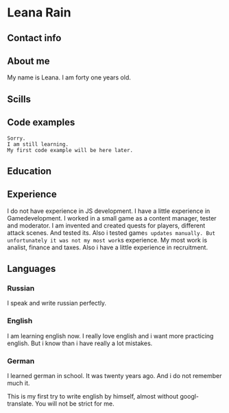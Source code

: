 # Leana Rain
## Contact info
## About me
My name is Leana. I am forty one years old. 
## Scills
## Code examples
```
Sorry.
I am still learning.
My first code example will be here later.
```
## Education
## Experience
I do not have experience in JS development.
I have a little experience in Gamedevelopment. I worked in a small game as a content manager, tester and moderator. 
I am invented and created quests for players, different attack scenes. And tested its. Also i tested game`s updates manually.
But unfortunately it was not my most work`s experience.
My most work is analist, finance and taxes.
Also i have a little experience in recruitment.
## Languages
### Russian
I speak and write russian perfectly.
### English
I am learning english now. I really love english and i want more practicing english. 
But i know than i have really a lot mistakes. 
### German
I learned german in school. It was twenty years ago. And i do not remember much it.

This is my first try to write english by himself, almost without googl-translate. You will not be strict for me.
